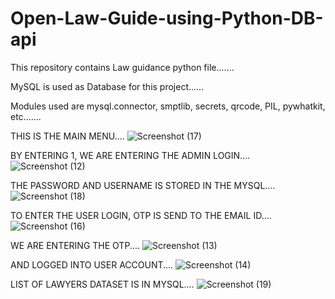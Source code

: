 # Open-Law-Guide-using-Python-DB-api

This repository contains Law guidance python file.......

MySQL is used as Database for this project......

Modules used are mysql.connector, smptlib, secrets, qrcode, PIL, pywhatkit, etc.......

  THIS IS THE MAIN MENU....
  ![Screenshot (17)](https://user-images.githubusercontent.com/66905892/100201691-59fdcc80-2f26-11eb-8030-00cb9552a842.png)

  BY ENTERING 1, WE ARE ENTERING THE ADMIN LOGIN....
  ![Screenshot (12)](https://user-images.githubusercontent.com/66905892/100201649-4d797400-2f26-11eb-9be4-df99294abe1f.png)
  
  THE PASSWORD AND USERNAME IS STORED IN THE MYSQL....
  ![Screenshot (18)](https://user-images.githubusercontent.com/66905892/100201695-5b2ef980-2f26-11eb-8a16-e5b21a056afe.png)
  
  TO ENTER THE USER LOGIN, OTP IS SEND TO THE EMAIL ID....
  ![Screenshot (16)](https://user-images.githubusercontent.com/66905892/100201681-566a4580-2f26-11eb-85cd-211af3c3bbd9.png)
  
  WE ARE ENTERING THE OTP....
  ![Screenshot (13)](https://user-images.githubusercontent.com/66905892/100201656-4f433780-2f26-11eb-9f9c-8d49d3404200.png)

  AND LOGGED INTO USER ACCOUNT....
  ![Screenshot (14)](https://user-images.githubusercontent.com/66905892/100201663-50746480-2f26-11eb-9c4f-e03bf3dd6560.png)

  LIST OF LAWYERS DATASET IS IN MYSQL....
  ![Screenshot (19)](https://user-images.githubusercontent.com/66905892/100201704-5d915380-2f26-11eb-9a8c-52ae7ebcf274.png)
